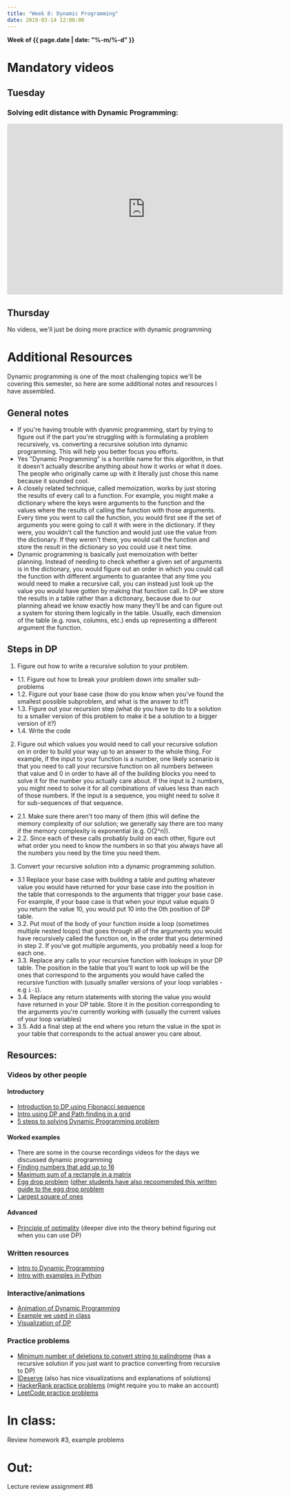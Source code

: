 ```yaml
---
title: "Week 8: Dynamic Programming"
date: 2019-03-14 12:00:00
---
```


**Week of {{ page.date | date: "%-m/%-d" }}**

# Mandatory videos 

## Tuesday

### Solving edit distance with Dynamic Programming:

<iframe id="kaltura_player" src="https://cdnapisec.kaltura.com/p/811482/sp/81148200/embedIframeJs/uiconf_id/27551951/partner_id/811482?iframeembed=true&playerId=kaltura_player&entry_id=1_wh122oiu&flashvars[streamerType]=auto&amp;flashvars[localizationCode]=en&amp;flashvars[leadWithHTML5]=true&amp;flashvars[sideBarContainer.plugin]=true&amp;flashvars[sideBarContainer.position]=left&amp;flashvars[sideBarContainer.clickToClose]=true&amp;flashvars[chapters.plugin]=true&amp;flashvars[chapters.layout]=vertical&amp;flashvars[chapters.thumbnailRotator]=false&amp;flashvars[streamSelector.plugin]=true&amp;flashvars[EmbedPlayer.SpinnerTarget]=videoHolder&amp;flashvars[dualScreen.plugin]=true&amp;flashvars[hotspots.plugin]=1&amp;flashvars[Kaltura.addCrossoriginToIframe]=true&amp;&wid=1_uuiuh7g6" width="640" height="396" allowfullscreen webkitallowfullscreen mozAllowFullScreen allow="autoplay *; fullscreen *; encrypted-media *" sandbox="allow-forms allow-same-origin allow-scripts allow-top-navigation allow-pointer-lock allow-popups allow-modals allow-orientation-lock allow-popups-to-escape-sandbox allow-presentation allow-top-navigation-by-user-activation" frameborder="0" title="Kaltura Player"></iframe>

## Thursday

No videos, we'll just be doing more practice with dynamic programming

# Additional Resources

Dynamic programming is one of the most challenging topics we'll be covering this semester, so here are some additional notes and resources I have assembled.

## General notes

- If you're having trouble with dyanmic programming, start by trying to figure out if the part you're struggling with is formulating a problem recursively, vs. converting a recursive solution into dynamic programming. This will help you better focus you efforts.
- Yes "Dynamic Programming" is a horrible name for this algorithm, in that it doesn't actually describe anything about how it works or what it does. The people who originally came up with it literally just chose this name because it sounded cool.
- A closely related technique, called memoization, works by just storing the results of every call to a function. For example, you might make a dictionary where the keys were arguments to the function and the values where the results of calling the function with those arguments. Every time you went to call the function, you would first see if the set of arguments you were going to call it with were in the dictionary. If they were, you wouldn't call the function and would just use the value from the dictionary. If they weren't there, you would call the function and store the result in the dictionary so you could use it next time.
- Dynamic programming is basically just memoization with better planning. Instead of needing to check whether a given set of arguments is in the dictionary, you would figure out an order in which you could call the function with different arguments to guarantee that any time you would need to make a recursive call, you can instead just look up the value you would have gotten by making that function call. In DP we store the results in a table rather than a dictionary, because due to our planning ahead we know exactly how many they'll be and can figure out a system for storing them logically in the table. Usually, each dimension of the table (e.g. rows, columns, etc.) ends up representing a different argument the function. 

## Steps in DP

1) Figure out how to write a recursive solution to your problem.

  - 1.1. Figure out how to break your problem down into smaller sub-problems
  - 1.2. Figure out your base case (how do you know when you've found the smallest possible subproblem, and what is the answer to it?)
  - 1.3. Figure out your recursion step (what do you have to do to a solution to a smaller version of this problem to make it be a solution to a bigger version of it?)
  - 1.4. Write the code

2) Figure out which values you would need to call your recursive solution on in order to build your way up to an answer to the whole thing. For example, if the input to your function is a number, one likely scenario is that you need to call your recursive function on all numbers between that value and 0 in order to have all of the building blocks you need to solve it for the number you actually care about. If the input is 2 numbers, you might need to solve it for all combinations of values less than each of those numbers. If the input is a sequence, you might need to solve it for sub-sequences of that sequence.

  - 2.1. Make sure there aren't too many of them (this will define the memory complexity of our solution; we generally say there are too many if the memory complexity is exponential (e.g. O(2^n)).
  - 2.2. Since each of these calls probably build on each other, figure out what order you need to know the numbers in so that you always have all the numbers you need by the time you need them.

3) Convert your recursive solution into a dynamic programming solution.

  - 3.1 Replace your base case with building a table and putting whatever value you would have returned for your base case into the position in the table that corresponds to the arguments that trigger your base case. For example, if your base case is that when your input value equals 0 you return the value 10, you would put 10 into the 0th position of DP table.
  - 3.2. Put most of the body of your function inside a loop (sometimes multiple nested loops) that goes through all of the arguments you would have recursively called the function on, in the order that you determined in step 2. If you've got multiple arguments, you probably need a loop for each one.
  - 3.3. Replace any calls to your recursive function with lookups in your DP table. The position in the table that you'll want to look up will be the ones that correspond to the arguments you would have called the recursive function with (usually smaller versions of your loop variables - e.g `i-1`).
  - 3.4. Replace any return statements with storing the value you would have returned in your DP table. Store it in the position corresponding to the arguments you're currently working with (usually the current values of your loop variables)
  - 3.5. Add a final step at the end where you return the value in the spot in your table that corresponds to the actual answer you care about.

## Resources:

### Videos by other people

#### Introductory
- [Introduction to DP using Fibonacci sequence](https://www.youtube.com/watch?v=vYquumk4nWw)
- [Intro using DP and Path finding in a grid](https://www.youtube.com/watch?v=P8Xa2BitN3I)
- [5 steps to solving Dynamic Programming problem](https://www.youtube.com/watch?v=aPQY__2H3tE)

#### Worked examples
- There are some in the course recordings videos for the days we discussed dynamic programming
- [Finding numbers that add up to 16](https://www.youtube.com/watch?v=nqlNzOcnCfs)
- [Maximum sum of a rectangle in a matrix](https://youtu.be/-FgseNO-6Gk?t=67)
- [Egg drop problem](https://youtu.be/iOaRjDT0vjc) ([other students have also recoomended this written guide to the egg drop problem]( https://www.geeksforgeeks.org/egg-dropping-puzzle-dp-11/)
- [Largest square of ones](https://www.youtube.com/watch?v=FO7VXDfS8Gk)


#### Advanced
- [Principle of optimality](https://www.youtube.com/watch?v=_zE5z-KZGRw) (deeper dive into the theory behind figuring out when you can use DP)

### Written resources

- [Intro to Dynamic Programming](http://20bits.com/article/introduction-to-dynamic-programming)
- [Intro with examples in Python](https://towardsdatascience.com/beginners-guide-to-dynamic-programming-8eff07195667)

### Interactive/animations

- [Animation of Dynamic Programming](http://www.algoanim.ide.sk/index.php?page=showanim&id=49)
- [Example we used in class](https://devosoft.github.io/dynamic-word/dynamic-word)
- [Visualization of DP](https://easyhard.github.io/dpv/)

### Practice problems

- [Minimum number of deletions to convert string to palindrome](https://www.techiedelight.com/find-minimum-number-deletions-convert-string-into-palindrome/) (has a recursive solution if you just want to practice converting from recursive to DP)
- [IDeserve](https://www.ideserve.co.in/#dynamicProgramming/) (also has nice visualizations and explanations of solutions)
- [HackerRank practice problems](https://www.hackerrank.com/domains/algorithms?filters%5Bsubdomains%5D%5B%5D=dynamic-programming) (might require you to make an account)
- [LeetCode practice problems](https://leetcode.com/problemset/all/?search=dynamic%20programming)

# In class: 

Review homework #3, example problems

# Out: 

Lecture review assignment #8
